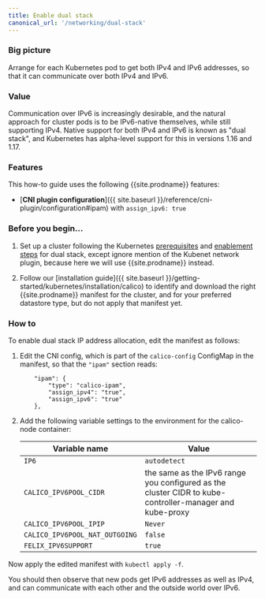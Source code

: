 ```yaml
---
title: Enable dual stack
canonical_url: '/networking/dual-stack'
---
```


### Big picture

Arrange for each Kubernetes pod to get both IPv4 and IPv6 addresses, so that it can communicate over
both IPv4 and IPv6.

### Value

Communication over IPv6 is increasingly desirable, and the natural approach for cluster pods is to
be IPv6-native themselves, while still supporting IPv4.  Native support for both IPv4 and IPv6
is known as "dual stack", and Kubernetes has alpha-level support for this in versions 1.16 and 1.17.

### Features

This how-to guide uses the following {{site.prodname}} features:

- [**CNI plugin configuration**]({{ site.baseurl }}/reference/cni-plugin/configuration#ipam) with `assign_ipv6: true`

### Before you begin...

1.  Set up a cluster following the Kubernetes
[prerequisites](https://kubernetes.io/docs/concepts/services-networking/dual-stack/#prerequisites)
and [enablement
steps](https://kubernetes.io/docs/concepts/services-networking/dual-stack/#enable-ipv4-ipv6-dual-stack)
for dual stack, except ignore mention of the Kubenet network plugin, because here we will use
{{site.prodname}} instead.

1.  Follow our [installation
guide]({{ site.baseurl }}/getting-started/kubernetes/installation/calico) to identify
and download the right {{site.prodname}} manifest for the cluster, and
for your preferred datastore type, but do not apply that manifest yet.

### How to

To enable dual stack IP address allocation, edit the manifest as follows:

1. Edit the CNI config, which is part of the `calico-config` ConfigMap in the manifest, so that the
   `"ipam"` section reads:

   ```
       "ipam": {
           "type": "calico-ipam",
           "assign_ipv4": "true",
           "assign_ipv6": "true"
       },
   ```

1. Add the following variable settings to the environment for the calico-node container:

   | Variable name | Value |
   | ------------- | ----- |
   | `IP6`         | `autodetect` |
   | `CALICO_IPV6POOL_CIDR` | the same as the IPv6 range you configured as the cluster CIDR to kube-controller-manager and kube-proxy |
   | `CALICO_IPV6POOL_IPIP` | `Never` |
   | `CALICO_IPV6POOL_NAT_OUTGOING` | `false` |
   | `FELIX_IPV6SUPPORT` | `true` |

Now apply the edited manifest with `kubectl apply -f`.

You should then observe that new pods get IPv6 addresses as well as IPv4, and can communicate with
each other and the outside world over IPv6.
